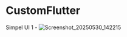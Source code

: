 # CustomFlutter

Simpel UI 1 -
![Screenshot_20250530_142215](https://github.com/user-attachments/assets/ff0d1e23-c12a-4fe7-855d-070615bc1df9)
